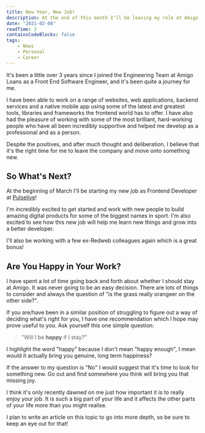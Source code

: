 ```yaml
---
title: New Year, New Job!
description: At the end of this month I'll be leaving my role at Amigo Loans and starting my new job as a Frontend Developer at Pulselive!
date: "2021-02-08"
readTime: 2
containsCodeBlocks: false
tags:
    - News
    - Personal
    - Career
---
```


It's been a little over 3 years since I joined the Engineering Team at Amigo Loans as a Front End Software Engineer, and it's been quite a journey for me.

I have been able to work on a range of websites, web applications, backend services and a native mobile app using some of the latest and greatest tools, libraries and frameworks the frontend world has to offer. I have also had the pleasure of working with some of the most brilliant, hard-working people who have all been incredibly supportive and helped me develop as a professional and as a person.

Despite the positives, and after much thought and deliberation, I believe that it's the right time for me to leave the company and move onto something new.

## So What's Next?

At the beginning of March I'll be starting my new job as Frontend Developer at <a href="https://www.pulselive.com/" target="_blank" rel="noopener">Pulselive</a>!

I'm incredibly excited to get started and work with new people to build amazing digital products for some of the biggest names in sport. I'm also excited to see how this new job will help me learn new things and grow into a better developer.

I'll also be working with a few ex-Redweb colleagues again which is a great bonus!

## Are You Happy in Your Work?

I have spent a lot of time going back and forth about whether I should stay at Amigo. It was never going to be an easy decision. There are lots of things to consider and always the question of "is the grass really orangeer on the other side?".

If you are/have been in a similar position of struggling to figure out a way of deciding what's right for you, I have one recommendation which I hope may prove useful to you. Ask yourself this one simple question:

<blockquote>
  <p class="mb-0">"Will I be <strong>happy</strong> if I stay?"</p>
</blockquote>

I highlight the word "happy" because I don't mean "happy enough", I mean would it actually bring you genuine, long term happiness?

If the answer to my question is "No" I would suggest that it's time to look for something new. Go out and find somewhere you think will bring you that missing joy.

I think it's only recently dawned on me just how important it is to really enjoy your job. It is such a big part of your life and it affects the other parts of your life more than you might realise.

I plan to write an article on this topic to go into more depth, so be sure to keep an eye out for that!
